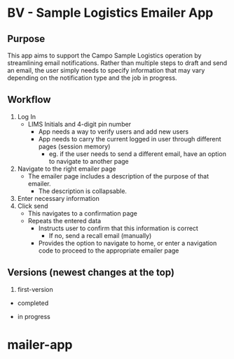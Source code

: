 # BV - Sample Logistics Emailer App

## Purpose

This app aims to support the Campo Sample Logistics operation by streamlining email notifications. Rather than multiple steps to draft and send an email, the user simply needs to specify information that may vary depending on the notification type and the job in progress.

## Workflow

1. Log In
   - LIMS Initials and 4-digit pin number
     - App needs a way to verify users and add new users
     - App needs to carry the current logged in user through different pages (session memory)
       - eg. if the user needs to send a different email, have an option to navigate to another page
2. Navigate to the right emailer page
   - The emailer page includes a description of the purpose of that emailer.
     - The description is collapsable.
3. Enter necessary information
4. Click send
   - This navigates to a confirmation page
   - Repeats the entered data
     - Instructs user to confirm that this information is correct
       - If no, send a recall email (manually)
     - Provides the option to navigate to home, or enter a navigation code to proceed to the appropriate emailer page

## Versions (newest changes at the top)

1. first-version

- completed

- in progress


# mailer-app

